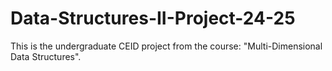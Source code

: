 # Data-Structures-II-Project-24-25
This is the undergraduate CEID project from the course: "Multi-Dimensional Data Structures".
